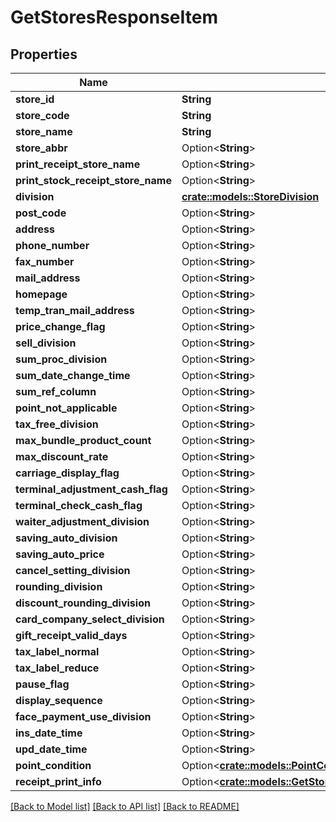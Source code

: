 # GetStoresResponseItem

## Properties

Name | Type | Description | Notes
------------ | ------------- | ------------- | -------------
**store_id** | **String** |  | 
**store_code** | **String** |  | 
**store_name** | **String** |  | 
**store_abbr** | Option<**String**> |  | [optional]
**print_receipt_store_name** | Option<**String**> |  | [optional]
**print_stock_receipt_store_name** | Option<**String**> |  | [optional]
**division** | [**crate::models::StoreDivision**](storeDivision.md) |  | 
**post_code** | Option<**String**> |  | [optional]
**address** | Option<**String**> |  | [optional]
**phone_number** | Option<**String**> |  | [optional]
**fax_number** | Option<**String**> |  | [optional]
**mail_address** | Option<**String**> |  | [optional]
**homepage** | Option<**String**> |  | [optional]
**temp_tran_mail_address** | Option<**String**> |  | [optional]
**price_change_flag** | Option<**String**> |  | [optional]
**sell_division** | Option<**String**> |  | [optional]
**sum_proc_division** | Option<**String**> |  | [optional]
**sum_date_change_time** | Option<**String**> |  | [optional]
**sum_ref_column** | Option<**String**> |  | [optional]
**point_not_applicable** | Option<**String**> |  | [optional]
**tax_free_division** | Option<**String**> |  | [optional]
**max_bundle_product_count** | Option<**String**> |  | [optional]
**max_discount_rate** | Option<**String**> |  | [optional]
**carriage_display_flag** | Option<**String**> |  | [optional]
**terminal_adjustment_cash_flag** | Option<**String**> |  | [optional]
**terminal_check_cash_flag** | Option<**String**> |  | [optional]
**waiter_adjustment_division** | Option<**String**> |  | [optional]
**saving_auto_division** | Option<**String**> |  | [optional]
**saving_auto_price** | Option<**String**> |  | [optional]
**cancel_setting_division** | Option<**String**> |  | [optional]
**rounding_division** | Option<**String**> |  | [optional]
**discount_rounding_division** | Option<**String**> |  | [optional]
**card_company_select_division** | Option<**String**> |  | [optional]
**gift_receipt_valid_days** | Option<**String**> |  | [optional]
**tax_label_normal** | Option<**String**> |  | [optional]
**tax_label_reduce** | Option<**String**> |  | [optional]
**pause_flag** | Option<**String**> |  | [optional]
**display_sequence** | Option<**String**> |  | [optional]
**face_payment_use_division** | Option<**String**> |  | [optional]
**ins_date_time** | Option<**String**> |  | [optional]
**upd_date_time** | Option<**String**> |  | [optional]
**point_condition** | Option<[**crate::models::PointCondition**](pointCondition.md)> |  | [optional]
**receipt_print_info** | Option<[**crate::models::GetStoresResponseItemReceiptPrintInfo**](getStoresResponseItem_receiptPrintInfo.md)> |  | [optional]

[[Back to Model list]](../README.md#documentation-for-models) [[Back to API list]](../README.md#documentation-for-api-endpoints) [[Back to README]](../README.md)


